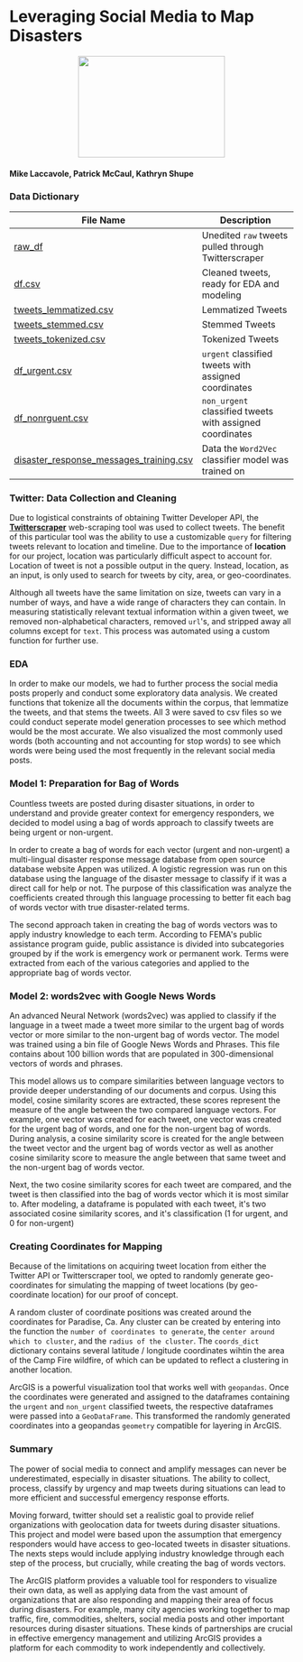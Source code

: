 # Leveraging Social Media to Map Disasters
<p align="center">
  <img width="260" height="180" src="https://ya-webdesign.com/images/twitter-clipart-11.png">
</p>

#### Mike Laccavole, Patrick McCaul, Kathryn Shupe

### Data Dictionary

|File Name|Description|
|---|---|
|[raw_df](https://git.generalassemb.ly/kshupe/Client-Project/blob/master/datasets/raw_df.csv)|Unedited `raw` tweets pulled through Twitterscraper|
|[df.csv](https://git.generalassemb.ly/kshupe/Client-Project/blob/master/datasets/df.csv)|Cleaned tweets, ready for EDA and modeling|
|[tweets_lemmatized.csv](https://git.generalassemb.ly/kshupe/Client-Project/blob/master/tweets_lemmatized.csv)|Lemmatized Tweets|
|[tweets_stemmed.csv](https://git.generalassemb.ly/kshupe/Client-Project/blob/master/tweets_stemmed.csv)|Stemmed Tweets|
|[tweets_tokenized.csv](https://git.generalassemb.ly/kshupe/Client-Project/blob/master/tweets_tokenized.csv)|Tokenized Tweets|
|[df_urgent.csv](https://git.generalassemb.ly/kshupe/Client-Project/blob/master/datasets/df_urgent.csv)|`urgent` classified tweets with assigned coordinates|
|[df_nonrguent.csv](https://git.generalassemb.ly/kshupe/Client-Project/blob/master/datasets/df_nonurgent.csv)|`non_urgent` classified tweets with assigned coordinates|
|[disaster_response_messages_training.csv](https://git.generalassemb.ly/kshupe/Client-Project/blob/master/data/disaster_response_messages_training.csv)|Data the `Word2Vec` classifier model was trained on|

### Twitter: Data Collection and Cleaning

Due to logistical constraints of obtaining Twitter Developer API, the **[Twitterscraper](https://github.com/taspinar/twitterscraper)** web-scraping tool was used to collect tweets. The benefit of this particular tool was the ability to use a customizable `query` for filtering tweets relevant to location and timeline. Due to the importance of **location** for our project, location was particularly difficult aspect to account for. Location of tweet is not a possible output in the query. Instead, location, as an input, is only used to search for tweets by city, area, or geo-coordinates.

Although all tweets have the same limitation on size, tweets can vary in a number of ways, and have a wide range of characters they can contain. In measuring statistically relevant textual information within a given tweet, we removed non-alphabetical characters, removed `url`'s, and stripped away all columns except for `text`. This process was automated using a custom function for further use.

### EDA 
In order to make our models, we had to further process the social media posts properly and conduct some exploratory data analysis. We created functions that tokenize all the documents within the corpus, that lemmatize the tweets, and that stems the tweets. All 3 were saved to csv files so we could conduct seperate model generation processes to see which method would be the most accurate. We also visualized the most commonly used words (both accounting and not accounting for stop words) to see which words were being used the most frequently in the relevant social media posts.

### Model 1: Preparation for Bag of Words
Countless tweets are posted during disaster situations, in order to understand and provide greater context for emergency responders, we decided to model using a bag of words approach to classify tweets are being urgent or non-urgent.

In order to create a bag of words for each vector (urgent and non-urgent) a multi-lingual disaster response message database from open source database website Appen was utilized. A logistic regression was run on this database using the language of the disaster message to classify if it was a direct call for help or not. The purpose of this classification was analyze the coefficients created through this language processing to better fit each bag of words vector with true disaster-related terms.

The second approach taken in creating the bag of words vectors was to apply industry knowledge to each term. According to FEMA's public assistance program guide, public assistance is divided into subcategories grouped by if the work is emergency work or permanent work. Terms were extracted from each of the various categories and applied to the appropriate bag of words vector.

### Model 2: words2vec with Google News Words
An advanced Neural Network (words2vec) was applied to classify if the language in a tweet made a tweet more similar to the urgent bag of words vector or more similar to the non-urgent bag of words vector. The model was trained using a bin file of Google News Words and Phrases. This file contains about 100 billion words that are populated in 300-dimensional vectors of words and phrases.

This model allows us to compare similarities between language vectors to provide deeper understanding of our documents and corpus. Using this model, cosine similarity scores are extracted, these scores represent the measure of the angle between the two compared language vectors. For example, one vector was created for each tweet, one vector was created for the urgent bag of words, and one for the non-urgent bag of words. During analysis, a cosine similarity score is created for the angle between the tweet vector and the urgent bag of words vector as well as another cosine similarity score to measure the angle between that same tweet and the non-urgent bag of words vector.

Next, the two cosine similarity scores for each tweet are compared, and the tweet is then classified into the bag of words vector which it is most similar to. After modeling, a dataframe is populated with each tweet, it's two associated cosine similarity scores, and it's classification (1 for urgent, and 0 for non-urgent)

### Creating Coordinates for Mapping

Because of the limitations on acquiring tweet location from either the Twitter API or Twitterscraper tool, we opted to randomly generate geo-coordinates for simulating the mapping of tweet locations (by geo-coordinate location) for our proof of concept.

A random cluster of coordinate positions was created around the coordinates for Paradise, Ca. Any cluster can be created by entering into the function the `number of coordinates to generate`, the `center around which to cluster`, and the `radius of the cluster`. The `coords_dict` dictionary contains several latitude / longitude coordinates wihtin the area of the Camp Fire wildfire, of which can be updated to reflect a clustering in another location.

ArcGIS is a powerful visualization tool that works well with `geopandas`. Once the coordinates were generated and assigned to the dataframes containing the `urgent` and `non_urgent` classified tweets, the respective dataframes were passed into a `GeoDataFrame`. This transformed the randomly generated coordinates into a geopandas `geometry` compatible for layering in ArcGIS.

### Summary
The power of social media to connect and amplify messages can never be underestimated, especially in disaster situations. The ability to collect, process, classify by urgency and map tweets during situations can lead to more efficient and successful emergency response efforts.

Moving forward, twitter should set a realistic goal to provide relief organizations with geolocation data for tweets during disaster situations. This project and model were based upon the assumption that emergency responders would have access to geo-located tweets in disaster situations. The nexts steps would include applying industry knowledge through each step of the process, but crucially, while creating the bag of words vectors.

The ArcGIS platform provides a valuable tool for responders to visualize their own data, as well as applying data from the vast amount of organizations that are also responding and mapping their area of focus during disasters. For example, many city agencies working together to map traffic, fire, commodities, shelters, social media posts and other important resources during disaster situations. These kinds of partnerships are crucial in effective emergency management and utilizing ArcGIS provides a platform for each commodity to work independently and collectively.
